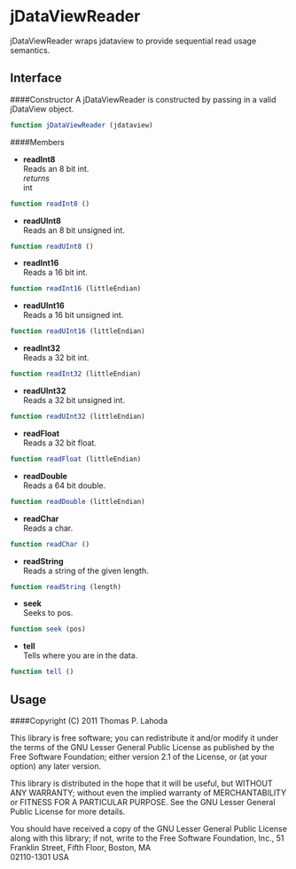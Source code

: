 jDataViewReader
===============

jDataViewReader wraps jdataview to provide sequential read usage semantics.

Interface
---------

####Constructor
A jDataViewReader is constructed by passing in a valid jDataView object.

```javascript
function jDataViewReader (jdataview)
```

####Members
+ **readInt8**  
Reads an 8 bit int.  
_returns_  
int

```javascript
function readInt8 ()
```


+ **readUInt8**  
Reads an 8 bit unsigned int.  

```javascript
function readUInt8 ()
```

+ **readInt16**  
Reads a 16 bit int.

```javascript
function readInt16 (littleEndian)
```

+ **readUInt16**  
Reads a 16 bit unsigned int.

```javascript
function readUInt16 (littleEndian)
```

+ **readInt32**  
Reads a 32 bit int.

```javascript
function readInt32 (littleEndian)
```

+ **readUInt32**  
Reads a 32 bit unsigned int.

```javascript
function readUInt32 (littleEndian)
```

+ **readFloat**  
Reads a 32 bit float.

```javascript
function readFloat (littleEndian)
```

+ **readDouble**  
Reads a 64 bit double.

```javascript
function readDouble (littleEndian)
```

+ **readChar**  
Reads a char.

```javascript
function readChar ()
```

+ **readString**  
Reads a string of the given length.

```javascript
function readString (length)
```

+ **seek**  
Seeks to pos.

```javascript
function seek (pos)
```

+ **tell**  
Tells where you are in the data.

```javascript
function tell ()
```

Usage
-----


####Copyright (C) 2011 Thomas P. Lahoda

This library is free software; you can redistribute it and/or
modify it under the terms of the GNU Lesser General Public
License as published by the Free Software Foundation; either
version 2.1 of the License, or (at your option) any later version.

This library is distributed in the hope that it will be useful,
but WITHOUT ANY WARRANTY; without even the implied warranty of
MERCHANTABILITY or FITNESS FOR A PARTICULAR PURPOSE.  See the GNU
Lesser General Public License for more details.

You should have received a copy of the GNU Lesser General Public
License along with this library; if not, write to the Free Software
Foundation, Inc., 51 Franklin Street, Fifth Floor, Boston, MA  
02110-1301  USA

